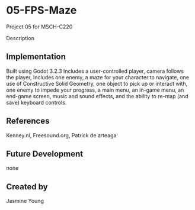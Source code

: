 # 05-FPS-Maze
Project 05 for MSCH-C220

Description
 
 ## Implementation
Built using Godot 3.2.3
Includes a user-controlled player, camera follows the player, Includes one enemy, a maze for your character to navigate, one use of Constructive Solid Geometry, one object to pick up or interact with, one enemy to impede your progress, a main menu, an in-game menu, an end-game screen, music and sound effects, and the ability to re-map (and save) keyboard controls.
 
## References 
Kenney.nl, Freesound.org, Patrick de arteaga

## Future Development 
none

## Created by 
Jasmine Young
